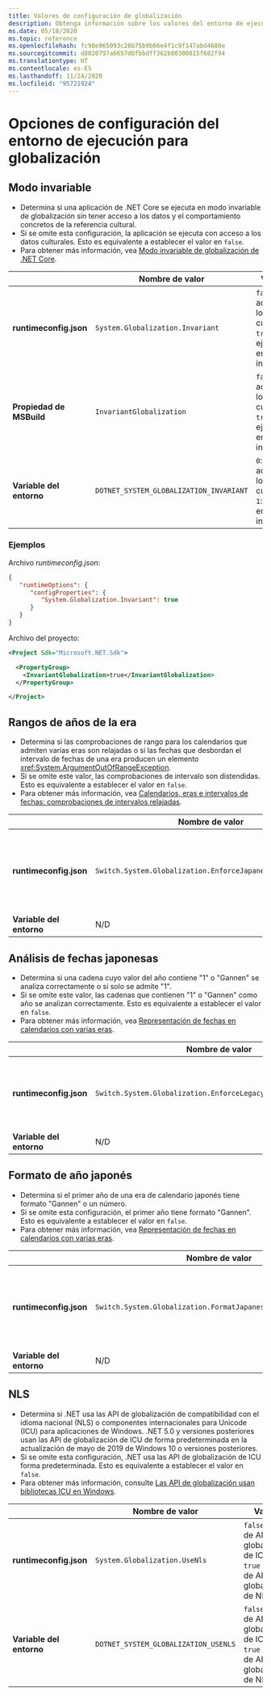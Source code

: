 ```yaml
---
title: Valores de configuración de globalización
description: Obtenga información sobre los valores del entorno de ejecución que configuran aspectos de globalización de una aplicación de .NET Core, por ejemplo, el procedimiento para analizar las fechas japonesas.
ms.date: 05/18/2020
ms.topic: reference
ms.openlocfilehash: fc98e965093c28b75b9b66e4f1c9f147abd4680e
ms.sourcegitcommit: d8020797a6657d0fbbdff362b80300815f682f94
ms.translationtype: HT
ms.contentlocale: es-ES
ms.lasthandoff: 11/24/2020
ms.locfileid: "95721924"
---
```

# <a name="run-time-configuration-options-for-globalization"></a>Opciones de configuración del entorno de ejecución para globalización

## <a name="invariant-mode"></a>Modo invariable

- Determina si una aplicación de .NET Core se ejecuta en modo invariable de globalización sin tener acceso a los datos y el comportamiento concretos de la referencia cultural.
- Si se omite esta configuración, la aplicación se ejecuta con acceso a los datos culturales. Esto es equivalente a establecer el valor en `false`.
- Para obtener más información, vea [Modo invariable de globalización de .NET Core](https://github.com/dotnet/runtime/blob/master/docs/design/features/globalization-invariant-mode.md).

| | Nombre de valor | Valores |
| - | - | - |
| **runtimeconfig.json** | `System.Globalization.Invariant` | `false`: acceder a los datos culturales.<br/>`true`: ejecutar en modo invariable. |
| **Propiedad de MSBuild** | `InvariantGlobalization` | `false`: acceder a los datos culturales.<br/>`true`: ejecutar en modo invariable. |
| **Variable del entorno** | `DOTNET_SYSTEM_GLOBALIZATION_INVARIANT` | `0`: acceder a los datos culturales.<br/>`1`: ejecutar en modo invariable. |

### <a name="examples"></a>Ejemplos

Archivo *runtimeconfig.json*:

```json
{
   "runtimeOptions": {
      "configProperties": {
         "System.Globalization.Invariant": true
      }
   }
}
```

Archivo del proyecto:

```xml
<Project Sdk="Microsoft.NET.Sdk">

  <PropertyGroup>
    <InvariantGlobalization>true</InvariantGlobalization>
  </PropertyGroup>

</Project>
```

## <a name="era-year-ranges"></a>Rangos de años de la era

- Determina si las comprobaciones de rango para los calendarios que admiten varias eras son relajadas o si las fechas que desbordan el intervalo de fechas de una era producen un elemento <xref:System.ArgumentOutOfRangeException>.
- Si se omite este valor, las comprobaciones de intervalo son distendidas. Esto es equivalente a establecer el valor en `false`.
- Para obtener más información, vea [Calendarios, eras e intervalos de fechas: comprobaciones de intervalos relajadas](../../standard/datetime/working-with-calendars.md#calendars-eras-and-date-ranges-relaxed-range-checks).

| | Nombre de valor | Valores |
| - | - | - |
| **runtimeconfig.json** | `Switch.System.Globalization.EnforceJapaneseEraYearRanges` | `false`: comprobaciones de intervalos relajadas.<br/>`true`: los desbordamientos causan una excepción. |
| **Variable del entorno** | N/D | N/D |

## <a name="japanese-date-parsing"></a>Análisis de fechas japonesas

- Determina si una cadena cuyo valor del año contiene "1" o "Gannen" se analiza correctamente o si solo se admite "1".
- Si se omite este valor, las cadenas que contienen "1" o "Gannen" como año se analizan correctamente. Esto es equivalente a establecer el valor en `false`.
- Para obtener más información, vea [Representación de fechas en calendarios con varias eras](../../standard/datetime/working-with-calendars.md#represent-dates-in-calendars-with-multiple-eras).

| | Nombre de valor | Valores |
| - | - | - |
| **runtimeconfig.json** | `Switch.System.Globalization.EnforceLegacyJapaneseDateParsing` | `false`: se admite "Gannen" o "1".<br/>`true`: solo se admite "1". |
| **Variable del entorno** | N/D | N/D |

## <a name="japanese-year-format"></a>Formato de año japonés

- Determina si el primer año de una era de calendario japonés tiene formato "Gannen" o un número.
- Si se omite esta configuración, el primer año tiene formato "Gannen". Esto es equivalente a establecer el valor en `false`.
- Para obtener más información, vea [Representación de fechas en calendarios con varias eras](../../standard/datetime/working-with-calendars.md#represent-dates-in-calendars-with-multiple-eras).

| | Nombre de valor | Valores |
| - | - | - |
| **runtimeconfig.json** | `Switch.System.Globalization.FormatJapaneseFirstYearAsANumber` | `false`: dar formato como "Gannen".<br/>`true`: dar formato como número. |
| **Variable del entorno** | N/D | N/D |

## <a name="nls"></a>NLS

- Determina si .NET usa las API de globalización de compatibilidad con el idioma nacional (NLS) o componentes internacionales para Unicode (ICU) para aplicaciones de Windows. .NET 5.0 y versiones posteriores usan las API de globalización de ICU de forma predeterminada en la actualización de mayo de 2019 de Windows 10 o versiones posteriores.
- Si se omite esta configuración, .NET usa las API de globalización de ICU forma predeterminada. Esto es equivalente a establecer el valor en `false`.
- Para obtener más información, consulte [Las API de globalización usan bibliotecas ICU en Windows](../compatibility/globalization/5.0/icu-globalization-api.md).

| | Nombre de valor | Valores | Inclusión |
| - | - | - | - |
| **runtimeconfig.json** | `System.Globalization.UseNls` | `false` -Uso de API de globalización de ICU<br/>`true` -Uso de API de globalización de NLS | .NET 5.0 |
| **Variable del entorno** | `DOTNET_SYSTEM_GLOBALIZATION_USENLS` | `false` -Uso de API de globalización de ICU<br/>`true` -Uso de API de globalización de NLS | .NET 5.0 |
